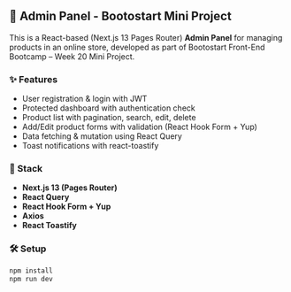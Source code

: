 

## 🛒 Admin Panel - Bootostart Mini Project

This is a React-based (Next.js 13 Pages Router) **Admin Panel** for managing products in an online store, developed as part of Bootostart Front-End Bootcamp – Week 20 Mini Project.

### ✨ Features

* User registration & login with JWT
* Protected dashboard with authentication check
* Product list with pagination, search, edit, delete
* Add/Edit product forms with validation (React Hook Form + Yup)
* Data fetching & mutation using React Query
* Toast notifications with react-toastify

### 🚀 Stack

* **Next.js 13 (Pages Router)**
* **React Query**
* **React Hook Form + Yup**
* **Axios**
* **React Toastify**

### 🛠 Setup

```bash
npm install
npm run dev


